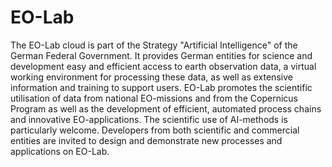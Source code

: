 # EO-Lab
The EO-Lab cloud is part of the Strategy "Artificial Intelligence" of the German Federal Government. It provides German entities for science and development easy and efficient access to earth observation data, a virtual working environment for processing these data, as well as extensive information and training to support users.  EO-Lab promotes the scientific utilisation of data from national EO-missions and from the Copernicus Program as well as the development of efficient, automated process chains and innovative EO-applications. The scientific use of AI-methods is particularly welcome. Developers from both scientific and commercial entities are invited to design and demonstrate new processes and applications on EO-Lab. 

